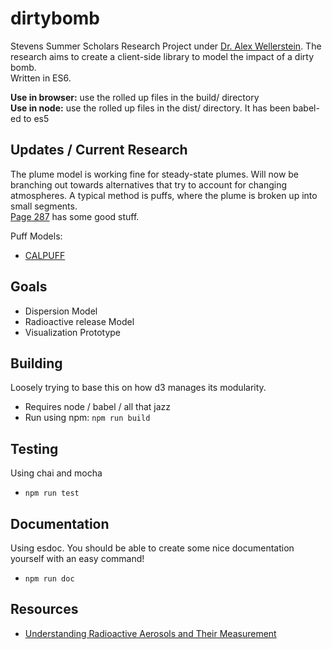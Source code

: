 # dirtybomb
Stevens Summer Scholars Research Project under [Dr. Alex Wellerstein](http://blog.nuclearsecrecy.com/).
The research aims to create a client-side library to model the impact of a dirty bomb.  
Written in ES6.  

__Use in browser:__ use the rolled up files in the build/ directory  
__Use in node:__ use the rolled up files in the dist/ directory. It has been babel-ed to es5  

## Updates / Current Research
The plume model is working fine for steady-state plumes. Will now be branching out towards alternatives 
that try to account for changing atmospheres. A typical method is puffs, where the plume is broken up into
small segments.  
[Page 287][URAaTM] has some good stuff.  

Puff Models:  
- [CALPUFF][2]

## Goals  
- Dispersion Model
- Radioactive release Model
- Visualization Prototype

## Building  
Loosely trying to base this on how d3 manages its modularity.  
- Requires node / babel / all that jazz
- Run using npm: `npm run build`  

## Testing
Using chai and mocha  
- `npm run test`

## Documentation
Using esdoc. You should be able to create some nice documentation yourself with an easy command!
- `npm run doc`

## Resources
- [Understanding Radioactive Aerosols and Their Measurement][URAaTM]




[URAaTM]: https://goo.gl/ZqFHiE
[2]: http://www.src.com/
[3]: http://www.sciencedirect.com/science/article/pii/S0093641303000247
